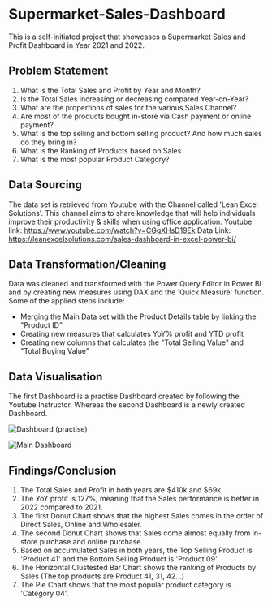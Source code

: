 # Supermarket-Sales-Dashboard
This is a self-initiated project that showcases a Supermarket Sales and Profit Dashboard in Year 2021 and 2022.

## Problem Statement
1. What is the Total Sales and Profit by Year and Month?
2. Is the Total Sales increasing or decreasing compared Year-on-Year? 
3. What are the propertions of sales for the various Sales Channel?
4. Are most of the products bought in-store via Cash payment or online payment?
5. What is the top selling and bottom selling product? And how much sales do they bring in?
6. What is the Ranking of Products based on Sales
7. What is the most popular Product Category?

## Data Sourcing
The data set is retrieved from Youtube with the Channel called 'Lean Excel Solutions'. This channel aims to share knowledge that will help individuals improve their productivity & skills when using office application.
Youtube link: https://www.youtube.com/watch?v=CGgXHsD19Ek
Data Link: https://leanexcelsolutions.com/sales-dashboard-in-excel-power-bi/

## Data Transformation/Cleaning
Data was cleaned and transformed with the Power Query Editor in Power BI and by creating new measures using DAX and the 'Quick Measure' function. Some of the applied steps include:
* Merging the Main Data set with the Product Details table by linking the "Product ID"
* Creating new measures that calculates YoY% profit and YTD profit
* Creating new columns that calculates the "Total Selling Value" and "Total Buying Value"

## Data Visualisation

The first Dashboard is a practise Dashboard created by following the Youtube Instructor. Whereas the second Dashboard is a newly created Dashboard.

![Dashboard (practise)](https://github.com/VizCreation/Supermarket-Sales-Dashboard/assets/157504708/0b9c1bee-4101-4dc6-9b97-21fa5b56f582)


![Main Dashboard](https://github.com/VizCreation/Supermarket-Sales-Dashboard/assets/157504708/7a744104-939f-45ae-987b-e59be3dfd21e)


## Findings/Conclusion
1. The Total Sales and Profit in both years are $410k and $69k
2. The YoY profit is 127%, meaning that the Sales performance is better in 2022 compared to 2021.
3. The first Donut Chart shows that the highest Sales comes in the order of Direct Sales, Online and Wholesaler.
4. The second Donut Chart shows that Sales come almost equally from in-store purchase and online purchase.
5. Based on accumulated Sales in both years, the Top Selling Product is 'Product 41' and the Bottom Selling Product is 'Product 09'.
6. The Horizontal Clustested Bar Chart shows the ranking of Products by Sales (The top products are Product 41, 31, 42...)
7. The Pie Chart shows that the most popular product category is 'Category 04'.

